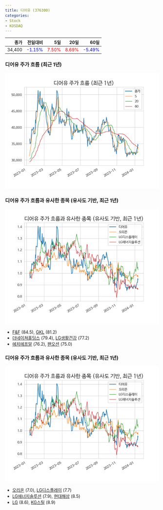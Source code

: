 ```yaml
---
title: 디어유 (376300)
categories:
- Stock
- KOSDAQ
---
```


|종가|전일대비|5일|20일|60일|
|---:|-------:|--:|---:|---:|
|34,400|<span style="color: blue">-1.15%</span>|<span style="color: red">7.50%</span>|<span style="color: red">8.69%</span>|<span style="color: blue">-5.49%</span>|

<!-- more -->
### 디어유 주가 흐름 (최근 1년)
![376300](/assets/images/stock/376300.png)


### 디어유 주가 흐름과 유사한 종목 (유사도 기반, 최근 1년)
![376300](/assets/images/stock/376300_sim.png)

- [F&F](/383220/) (84.5), [GKL](/114090/) (81.2)
- [더네이쳐홀딩스](/298540/) (79.4), [LG생활건강](/051900/) (77.2)
- [에치에프알](/230240/) (76.2), [팬오션](/028670/) (75.0)


### 디어유 주가 흐름과 유사한 종목 (유사도 기반, 최근 1년)
![376300](/assets/images/stock/376300_sim.png)

- [오리온](/271560/) (7.0), [LG디스플레이](/034220/) (7.7)
- [LG에너지솔루션](/373220/) (7.9), [현대해상](/001450/) (8.5)
- [LG](/003550/) (8.6), [KG스틸](/016380/) (8.9)